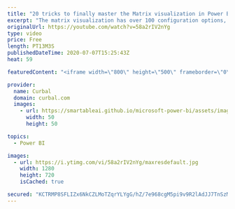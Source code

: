 ```yaml
---
title: "20 tricks to finally master the Matrix visualization in Power BI!!"
excerpt: "The matrix visualization has over 100 configuration options, and some of the most basic functionality, like hiding subtotals is not so easy to discover.  In today's video, I will show you 20 things you can do on the matrix that will take that visualization to the next level.  Did I miss any? Let me know"
originalUrl: https://youtube.com/watch?v=58a2rIV2nYg
type: video
price: Free
length: PT13M3S
publishedDateTime: 2020-07-07T15:25:43Z
heat: 59

featuredContent: "<iframe width=\"800\" height=\"500\" frameborder=\"0\" src=\"https://www.youtube.com/embed/58a2rIV2nYg\" allow=\"accelerometer; autoplay; encrypted-media; gyroscope; picture-in-picture\" allowfullscreen></iframe>"

provider:
  name: Curbal
  domain: curbal.com
  images:
    - url: https://smartableai.github.io/microsoft-power-bi/assets/images/organizations/curbal.com-50x50.jpg
      width: 50
      height: 50

topics:
  - Power BI

images:
  - url: https://i.ytimg.com/vi/58a2rIV2nYg/maxresdefault.jpg
    width: 1280
    height: 720
    isCached: true

secured: "KCTRMP8SFLIZx6NkCZLMoTZqrYLYgG/hZ/7e968cgM5pi9v9R2lAdJJ7TnSzMigu8lQiokxXzXCW8Yw9E1Sk0H0fPeplCwNtEJOONHx521Q2khIraiSVgy0jADY26IvED47/kxsaMCe2FRqye1/b5F9rVHP2tP3ZsizL6Zl/X9+YZNLvfLj/JZqMeq1jMYN2bHbCSMK22mipqK09NTpWl7VEAbyudDEP3C55FOPld7xtAoTNycX4tHQ8tMpLVWB1TdExWY3ES8SnJTCS1fK6uG6pLGKVrU0kmSa5aQkn+meTcoG87RxIFLJz03KGpnm/ftAjI3KwMk0VLALbW5IXlGK25L3t90xzLSGJrfGuWrlKMBAylOvwrFVEdMq1nnpoPuopj84Tr+oO4v7vNrpOhCZ7wPyHdHN25PrujPvq3U4=;RwN83zxmqHQWaG3tzt58LA=="
---
```



